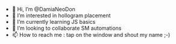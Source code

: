 - 👋 Hi, I’m @DamiaNeoDon
- 👀 I’m interested in hollogram placement
- 🌱 I’m currently learning JS basics
- 💞️ I’m looking to collaborate SM automations
- 📫 How to reach me : tap on the window and shout my name ;-)
<!---
DamiaNeoDon/DamiaNeoDon is a ✨ special ✨ repository because its `README.md` (this file) appears on your GitHub profile.
You can click the Preview link to take a look at your changes.
--->
